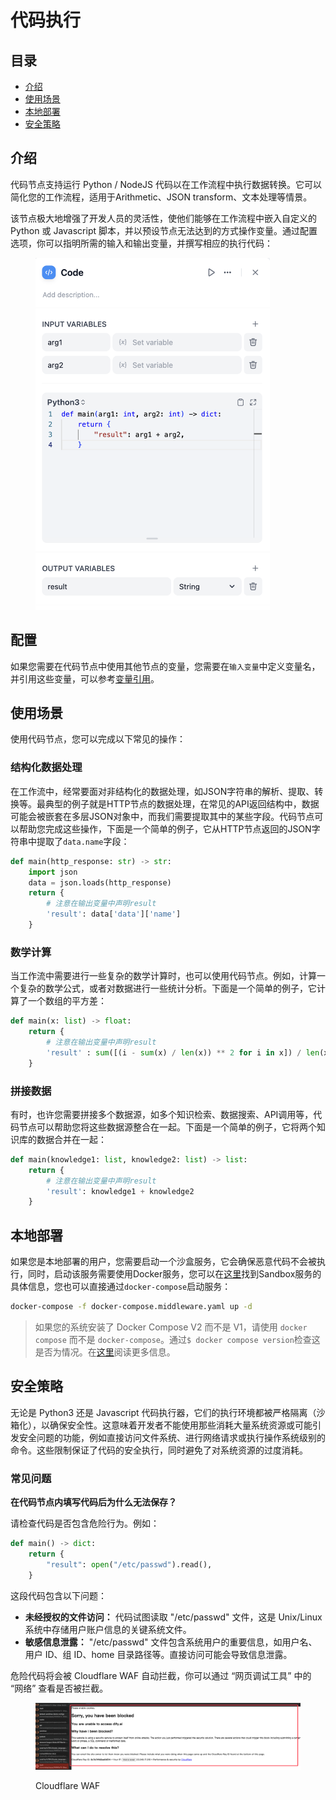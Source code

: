 # 代码执行

## 目录

* [介绍](code.md#介绍)
* [使用场景](code.md#使用场景)
* [本地部署](code.md#本地部署)
* [安全策略](code.md#安全策略)

## 介绍

代码节点支持运行 Python / NodeJS 代码以在工作流程中执行数据转换。它可以简化您的工作流程，适用于Arithmetic、JSON transform、文本处理等情景。

该节点极大地增强了开发人员的灵活性，使他们能够在工作流程中嵌入自定义的 Python 或 Javascript 脚本，并以预设节点无法达到的方式操作变量。通过配置选项，你可以指明所需的输入和输出变量，并撰写相应的执行代码：

<figure><img src="../../../.gitbook/assets/image (208).png" alt="" width="375"><figcaption></figcaption></figure>

## 配置

如果您需要在代码节点中使用其他节点的变量，您需要在`输入变量`中定义变量名，并引用这些变量，可以参考[变量引用](../key-concept.md#变量)。

## 使用场景

使用代码节点，您可以完成以下常见的操作：

### 结构化数据处理

在工作流中，经常要面对非结构化的数据处理，如JSON字符串的解析、提取、转换等。最典型的例子就是HTTP节点的数据处理，在常见的API返回结构中，数据可能会被嵌套在多层JSON对象中，而我们需要提取其中的某些字段。代码节点可以帮助您完成这些操作，下面是一个简单的例子，它从HTTP节点返回的JSON字符串中提取了`data.name`字段：

```python
def main(http_response: str) -> str:
    import json
    data = json.loads(http_response)
    return {
        # 注意在输出变量中声明result
        'result': data['data']['name'] 
    }
```

### 数学计算

当工作流中需要进行一些复杂的数学计算时，也可以使用代码节点。例如，计算一个复杂的数学公式，或者对数据进行一些统计分析。下面是一个简单的例子，它计算了一个数组的平方差：

```python
def main(x: list) -> float:
    return {
        # 注意在输出变量中声明result
        'result' : sum([(i - sum(x) / len(x)) ** 2 for i in x]) / len(x)
    }
```

### 拼接数据

有时，也许您需要拼接多个数据源，如多个知识检索、数据搜索、API调用等，代码节点可以帮助您将这些数据源整合在一起。下面是一个简单的例子，它将两个知识库的数据合并在一起：

```python
def main(knowledge1: list, knowledge2: list) -> list:
    return {
        # 注意在输出变量中声明result
        'result': knowledge1 + knowledge2
    }
```

## 本地部署

如果您是本地部署的用户，您需要启动一个沙盒服务，它会确保恶意代码不会被执行，同时，启动该服务需要使用Docker服务，您可以在[这里](https://github.com/langgenius/dify/tree/main/docker/docker-compose.middleware.yaml)找到Sandbox服务的具体信息，您也可以直接通过`docker-compose`启动服务：

```bash
docker-compose -f docker-compose.middleware.yaml up -d
```

> 如果您的系统安装了 Docker Compose V2 而不是 V1，请使用 `docker compose` 而不是 `docker-compose`。通过`$ docker compose version`检查这是否为情况。在[这里](https://docs.docker.com/compose/#compose-v2-and-the-new-docker-compose-command)阅读更多信息。

## 安全策略

无论是 Python3 还是 Javascript 代码执行器，它们的执行环境都被严格隔离（沙箱化），以确保安全性。这意味着开发者不能使用那些消耗大量系统资源或可能引发安全问题的功能，例如直接访问文件系统、进行网络请求或执行操作系统级别的命令。这些限制保证了代码的安全执行，同时避免了对系统资源的过度消耗。

### 常见问题

**在代码节点内填写代码后为什么无法保存？**

请检查代码是否包含危险行为。例如：

```python
def main() -> dict:
    return {
        "result": open("/etc/passwd").read(),
    }
```

这段代码包含以下问题：

* **未经授权的文件访问：** 代码试图读取 "/etc/passwd" 文件，这是 Unix/Linux 系统中存储用户账户信息的关键系统文件。
* **敏感信息泄露：** "/etc/passwd" 文件包含系统用户的重要信息，如用户名、用户 ID、组 ID、home 目录路径等。直接访问可能会导致信息泄露。

危险代码将会被 Cloudflare  WAF 自动拦截，你可以通过 “网页调试工具” 中的 “网络” 查看是否被拦截。

<figure><img src="../../../.gitbook/assets/image (370).png" alt=""><figcaption><p> Cloudflare WAF</p></figcaption></figure>

